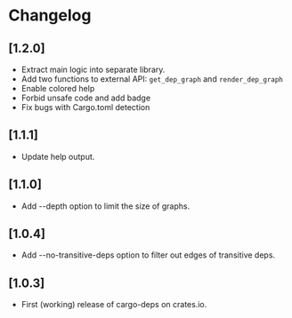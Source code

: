 # Changelog

## [1.2.0]

- Extract main logic into separate library.
- Add two functions to external API: `get_dep_graph` and `render_dep_graph`
- Enable colored help
- Forbid unsafe code and add badge
- Fix bugs with Cargo.toml detection

## [1.1.1]

- Update help output.

## [1.1.0]

- Add --depth option to limit the size of graphs.

## [1.0.4]

- Add --no-transitive-deps option to filter out edges of transitive deps.

## [1.0.3]

- First (working) release of cargo-deps on crates.io.
